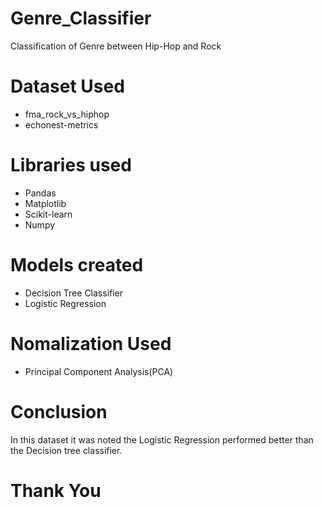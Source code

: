 # Genre_Classifier
Classification of Genre between Hip-Hop and Rock

# Dataset Used
* fma_rock_vs_hiphop
* echonest-metrics

# Libraries used
* Pandas
* Matplotlib
* Scikit-learn
* Numpy

# Models created
* Decision Tree Classifier
* Logistic Regression

# Nomalization Used
* Principal Component Analysis(PCA)

# Conclusion
In this dataset it was noted the Logistic Regression performed better than the Decision tree classifier.

# Thank You
